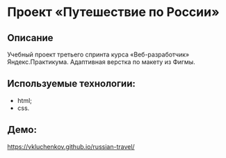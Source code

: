 # Проект «Путешествие по России»

## Описание
Учебный проект третьего спринта курса «Веб-разработчик» Яндекс.Практикума.
Адаптивная верстка по макету из Фигмы.

## Используемые технологии:
- html;
- css.

## Демо:
https://vkluchenkov.github.io/russian-travel/
